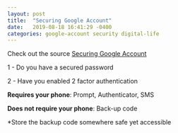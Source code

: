 ```yaml
---
layout: post
title:  "Securing Google Account"
date:   2019-08-18 16:41:29 -0400
categories: google-account security digital-life
---
```


Check out the source [Securing Google Account][googleDoc]

1 - Do you have a secured password

2 - Have you enabled 2 factor authentication

**Requires your phone**: Prompt, Authenticator, SMS

**Does not require your phone**: Back-up code

*Store the backup code somewhere safe yet accessible

[googleDoc]: https://support.google.com/accounts/answer/46526?hl=en